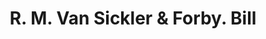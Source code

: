 ---
doi: 10.7916/D8NK4S2Q
date_other: '1860'
date_other_textual: 1860-1869
form: printed ephemera
genre:
- Invoices
name:
- R. M. Van Sickler & Forby
object_in_context_url: https://biggert.cul.columbia.edu/items/view/ave_biggert_00838
subject_hierarchical_geographic:
- Albany, New York, United States
subject_name:
- R. M. Van Sickler & Forby
title: R. M. Van Sickler & Forby. Bill
sort_title: R. M. Van Sickler & Forby. Bill
call_number: ave_biggert_00838
coordinates:
- 42.652499999999996,-73.75722222222223
pid: ave_biggert_00838
identifiers: ave_biggert_00838
canvas_id: ldpd:396110
permalink: "/items/ave_biggert_00838/"
layout: iiif-image-page
---